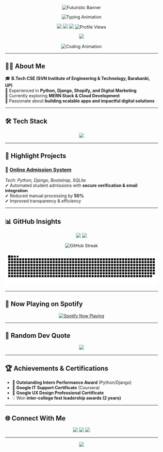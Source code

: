 <!-- Futuristic Animated Banner -->
<p align="center">
  <img src="https://capsule-render.vercel.app/api?type=waving&height=250&color=0:0ea5e9,100:7c3aed&text=Dharmendra%20Kumar%20Yadav&fontColor=ffffff&fontSize=48&fontAlign=50&fontAlignY=35&desc=Python%20%7C%20Django%20%7C%20Web%20Developer&descAlign=50&descAlignY=60" alt="Futuristic Banner"/>
</p>

<!-- Typing Animation -->
<p align="center">
  <img src="https://readme-typing-svg.demolab.com?font=Fira+Code&weight=600&size=22&duration=3000&pause=1000&color=36BCF7&center=true&vCenter=true&width=900&lines=Computer+Science+Graduate;Python+%26+Django+Developer;Laravel+%26+Developer;Open+Source+Contributor;Future+Tech+Innovator" alt="Typing Animation"/>
</p>

<!-- Social + Visitor Counter -->
<p align="center">
  <a href="mailto:dkmom00@gmail.com"><img src="https://img.shields.io/badge/Email-red?style=for-the-badge&logo=gmail" /></a>
  <a href="https://www.linkedin.com/in/dharmendra0107/"><img src="https://img.shields.io/badge/LinkedIn-Connect-blue?style=for-the-badge&logo=linkedin" /></a>
  <a href="https://github.com/dharmendra0107"><img src="https://img.shields.io/badge/GitHub-Follow-black?style=for-the-badge&logo=github" /></a>
  <img src="https://komarev.com/ghpvc/?username=dharmendra0107&style=for-the-badge&label=PROFILE+VIEWS&color=7c3aed" alt="Profile Views"/>
</p>

<!-- Rainbow Divider -->
<p align="center">
  <img src="https://raw.githubusercontent.com/andreasbm/readme/master/assets/lines/rainbow.png" />
</p>

<!-- Coding GIF -->
<p align="center">
  <img src="https://media.giphy.com/media/qgQUggAC3Pfv687qPC/giphy.gif" width="500" alt="Coding Animation"/>
</p>

---

## 👨‍💻 About Me
🎓 **B.Tech CSE (SVN Institute of Engineering & Technology, Barabanki, UP)**  
💼 Experienced in **Python, Django, Shopify, and Digital Marketing**  
🚀 Currently exploring **MERN Stack & Cloud Development**  
🌱 Passionate about **building scalable apps and impactful digital solutions**  

---

## 🛠 Tech Stack
<p align="center">
  <img src="https://skillicons.dev/icons?i=python,django,java,c,html,css,bootstrap,tailwind,git,github,mysql,postgresql,vscode,figma" />
</p>

---

## 🚀 Highlight Projects

### 🔹 [Online Admission System](https://github.com/Dharmendra0107/Online-Admission-System-for-Biotech-Park-Lucknow)
*Tech: Python, Django, Bootstrap, SQLite*  
✔ Automated student admissions with **secure verification & email integration**  
✔ Reduced manual processing by **50%**  
✔ Improved transparency & efficiency  

---

## 📊 GitHub Insights
<p align="center">
  <img height="170" src="https://github-readme-stats.vercel.app/api?username=dharmendra0107&show_icons=true&theme=radical&hide_border=true" />
  <img height="170" src="https://github-readme-stats.vercel.app/api/top-langs/?username=dharmendra0107&layout=compact&theme=tokyonight&hide_border=true" />
</p>

<p align="center">
  <img src="https://streak-stats.demolab.com?user=dharmendra0107&theme=highcontrast&hide_border=true" height="160" alt="GitHub Streak"/>
</p>

<!-- Snake Contribution Animation -->
<p align="center">
  <img src="https://github.com/Platane/snk/raw/output/github-contribution-grid-snake.svg" alt="Snake animation" />
</p>

---

## 🎵 Now Playing on Spotify
<p align="center">
  <a href="https://open.spotify.com/user/your-spotify-username">
    <img src="https://novatorem.vercel.app/api/spotify" alt="Spotify Now Playing" width="400"/>
  </a>
</p>

---

## 💬 Random Dev Quote
<p align="center">
  <img src="https://quotes-github-readme.vercel.app/api?type=horizontal&theme=radical" />
</p>

---

## 🏆 Achievements & Certifications
- 🥇 **Outstanding Intern Performance Award** (Python/Django)  
- 📜 **Google IT Support Certificate** (Coursera)  
- 📜 **Google UX Design Professional Certificate**  
- 💡 Won **inter-college fest leadership awards (2 years)**  

---

## 🌐 Connect With Me
<p align="center">
  <a href="mailto:dkmom00@gmail.com"><img src="https://img.shields.io/badge/Gmail-Contact-red?style=flat&logo=gmail" /></a>
  <a href="https://www.linkedin.com/in/dharmendra0107/"><img src="https://img.shields.io/badge/LinkedIn-Profile-blue?style=flat&logo=linkedin" /></a>
  <a href="https://github.com/dharmendra0107"><img src="https://img.shields.io/badge/GitHub-Portfolio-black?style=flat&logo=github" /></a>
</p>

---

<!-- Futuristic Footer -->
<p align="center">
  <img src="https://capsule-render.vercel.app/api?type=waving&height=120&section=footer&color=0:7c3aed,100:0ea5e9" />
</p>
